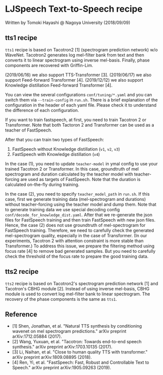 # LJSpeech Text-to-Speech recipe

Written by Tomoki Hayashi @ Nagoya University (2018/09/09)

## tts1 recipe

`tts1` recipe is based on Tacotron2 [1] (spectrogram prediction network) w/o WaveNet.
Tacotron2 generates log mel-filter bank from text and then converts it to linear spectrogram using inverse mel-basis.
Finally, phase components are recovered with Griffin-Lim.

(2019/06/16) we also support TTS-Transformer [3].
(2019/06/17) we also support Feed-forward Transformer [4].
(2019/12/12) we also support Knowledge distillation Feed-forward Transformer [4].

You can view the several configurations `conf/tuning/*.yaml` and you can switch them via `--train-config` in `run.sh`.
There is a brief explanation of the configuration in the header of each yaml file.
Please check it to understand the difference of each configuration.

If you want to train fastspeech, at first, you need to train Tacotron 2 or Transformer.
Note that both Tactoron 2 and Transformer can be used as a teacher of FastSpeech.

After that you can train two types of FastSpeech:

1. FastSpeech without Knowledge distillation (`v1`, `v2`, `v3`)
2. FastSpeech with Knowledge distillation (`v4`)

In the case (1), you need to update `teacher-model` in ymal config to use your trained Tacotron 2 or Transformer.
In this case, groundtruth of mel spectrogram and duration calculated by the teacher model with teacher-forcing are used as targets of FastSpeech.
Note that the duration is calculated on-the-fly during training.

In the case (2), you need to specify `teacher_model_path` in `run.sh`.
If this case, first we generate training data (mel-spectrogram and durations) without teacher-forcing using the teacher model and dump them.
Note that to generate training data we use special decoding config `conf/decode_for_knowledge_dist.yaml`.
After that we re-generate the json files for FastSpeech training and then train FastSpeech with new json files.
Hence, the case (2) does not use groundtruth of mel-spectrogram for FastSpeech training.
Therefore, we need to carefully check the generated mel-spectrogram quality, especially in the case of Transformer.
(In our experiments, Tacotron 2 with attention constraint is more stable than Transformer.)
To address this issue, we prepare the filtering method using focus rate [4] to remove bad generated samples.
But you need to carefully check the threshold of the focus rate to prepare the good training data.

## tts2 recipe

`tts2` recipe is based on Tacotron2's spectrogram prediction network [1] and Tacotron's CBHG module [2].
Instead of using inverse mel-basis, CBHG module is used to convert log mel-filter bank to linear spectrogram.
The recovery of the phase components is the same as `tts1`.

## Reference

- [1] Shen, Jonathan, et al. "Natural TTS synthesis by conditioning wavenet on mel spectrogram predictions." arXiv preprint arXiv:1712.05884 (2017).
- [2] Wang, Yuxuan, et al. "Tacotron: Towards end-to-end speech synthesis." arXiv preprint arXiv:1703.10135 (2017).
- [3] Li, Naihan, et al. "Close to human quality TTS with transformer." arXiv preprint arXiv:1809.08895 (2018).
- [4] Ren, Yi, et al. "FastSpeech: Fast, Robust and Controllable Text to Speech." arXiv preprint arXiv:1905.09263 (2019).
